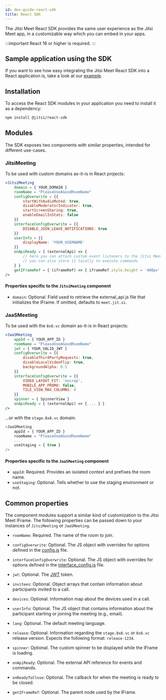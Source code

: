 ```yaml
---
id: dev-guide-react-sdk
title: React SDK
---
```


The Jitsi Meet React SDK provides the same user experience as the Jitsi Meet app, in a customizable way which you can embed in your apps.

:::important
React 16 or higher is required.
:::

## Sample application using the SDK
If you want to see how easy integrating the Jitsi Meet React SDK into a React application is, take a look at our [example](https://github.com/jitsi/jitsi-meet-react-sdk/tree/main/example).

## Installation
To access the React SDK modules in your application you need to install it as a dependency:
```bash
npm install @jitsi/react-sdk
```

## Modules
The SDK exposes two components with similar properties, intended for different use-cases.

### JitsiMeeting
To be used with custom domains as-it-is in React projects:
```jsx
<JitsiMeeting
    domain = { YOUR_DOMAIN }
    roomName = "PleaseUseAGoodRoomName"
    configOverwrite = {{
        startWithAudioMuted: true,
        disableModeratorIndicator: true,
        startScreenSharing: true,
        enableEmailInStats: false
    }}
    interfaceConfigOverwrite = {{
        DISABLE_JOIN_LEAVE_NOTIFICATIONS: true
    }}
    userInfo = {{
        displayName: 'YOUR_USERNAME'
    }}
    onApiReady = { (externalApi) => {
        // here you can attach custom event listeners to the Jitsi Meet External API
        // you can also store it locally to execute commands
    } }
    getIFrameRef = { (iframeRef) => { iframeRef.style.height = '400px'; } }
/>
```
#### Properties specific to the `JitsiMeeting` component
* `domain`: Optional. Field used to retrieve the external_api.js file that initializes the IFrame. If omitted, defaults to `meet.jit.si`.

### JaaSMeeting
To be used with the `8x8.vc` domain as-it-is in React projects:
```jsx
<JaaSMeeting
    appId = { YOUR_APP_ID }
    roomName = "PleaseUseAGoodRoomName"
    jwt = { YOUR_VALID_JWT }
    configOverwrite = {{
        disableThirdPartyRequests: true,
        disableLocalVideoFlip: true,
        backgroundAlpha: 0.5
    }}
    interfaceConfigOverwrite = {{
        VIDEO_LAYOUT_FIT: 'nocrop',
        MOBILE_APP_PROMO: false,
        TILE_VIEW_MAX_COLUMNS: 4
    }}
    spinner = { SpinnerView }
    onApiReady = { (externalApi) => { ... } }
/>
```
...or with the `stage.8x8.vc` domain:
```js
<JaaSMeeting
    appId = { YOUR_APP_ID }
    roomName = "PleaseUseAGoodRoomName"
    ...
    useStaging = { true }
/>
```
#### Properties specific to the `JaaSMeeting` component
* `appId`: Required. Provides an isolated context and prefixes the room name.
* `useStaging`: Optional. Tells whether to use the staging environment or not.

## Common properties
The component modules support a similar kind of customization to the Jitsi Meet IFrame. The following properties can be passed down to your instances of `JitsiMeeting` or `JaaSMeeting`.

* `roomName`: Required. The name of the room to join.

* `configOverwrite`: Optional. The JS object with overrides for options defined in the [config.js] file.

* `interfaceConfigOverwrite`: Optional. The JS object with overrides for options defined in the [interface_config.js] file.

* `jwt`: Optional. The [JWT](https://jwt.io/) token.

* `invitees`: Optional. Object arrays that contain information about participants invited to a call.

* `devices`: Optional. Information map about the devices used in a call.

* `userInfo`: Optional. The JS object that contains information about the participant starting or joining the meeting (e.g., email).

* `lang`: Optional. The default meeting language.

* `release`: Optional. Information regarding the `stage.8x8.vc` or `8x8.vc` release version. Expects the following format: `release-1234`.

* `spinner`: Optional. The custom spinner to be displayed while the IFrame is loading.

* `onApiReady`: Optional. The external API reference for events and commands.

* `onReadyToClose`: Optional. The callback for when the meeting is ready to be closed.

* `getIFrameRef`: Optional. The parent node used by the IFrame.

[config.js]: https://github.com/jitsi/jitsi-meet/blob/master/config.js
[interface_config.js]: https://github.com/jitsi/jitsi-meet/blob/master/interface_config.js
